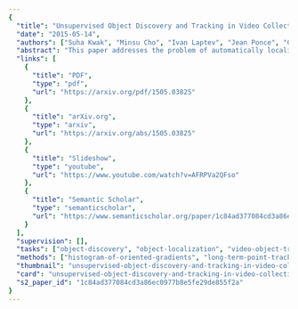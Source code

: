 ```yaml
---
{
  "title": "Unsupervised Object Discovery and Tracking in Video Collections",
  "date": "2015-05-14",
  "authors": ["Suha Kwak", "Minsu Cho", "Ivan Laptev", "Jean Ponce", "Cordelia Schmid"],
  "abstract": "This paper addresses the problem of automatically localizing dominant objects as spatio-temporal tubes in a noisy collection of videos with minimal or even no supervision. We formulate the problem as a combination of two complementary processes: discovery and tracking. The first one establishes correspondences between prominent regions across videos, and the second one associates successive similar object regions within the same video. Interestingly, our algorithm also discovers the implicit topology of frames associated with instances of the same object class across different videos, a role normally left to supervisory information in the form of class labels in conventional image and video understanding methods. Indeed, as demonstrated by our experiments, our method can handle video collections featuring multiple object classes, and substantially outperforms the state of the art in colocalization, even though it tackles a broader problem with much less supervision.",
  "links": [
    {
      "title": "PDF",
      "type": "pdf",
      "url": "https://arxiv.org/pdf/1505.03825"
    },
    {
      "title": "arXiv.org",
      "type": "arxiv",
      "url": "https://arxiv.org/abs/1505.03825"
    },
    {
      "title": "Slideshow",
      "type": "youtube",
      "url": "https://www.youtube.com/watch?v=AFRPVa2QFso"
    },
    {
      "title": "Semantic Scholar",
      "type": "semanticscholar",
      "url": "https://www.semanticscholar.org/paper/1c84ad377084cd3a86ec0977b8e5fe29de855f2a"
    }
  ],
  "supervision": [],
  "tasks": ["object-discovery", "object-localization", "video-object-tracking"],
  "methods": ["histogram-of-oriented-gradients", "long-term-point-tracks"],
  "thumbnail": "unsupervised-object-discovery-and-tracking-in-video-collections-thumb.jpg",
  "card": "unsupervised-object-discovery-and-tracking-in-video-collections-card.jpg",
  "s2_paper_id": "1c84ad377084cd3a86ec0977b8e5fe29de855f2a"
}
---
```

